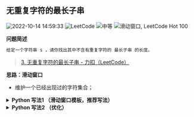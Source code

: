 ## 无重复字符的最长子串
<!--START_SECTION:badge-->

![2022-10-14 14:59:33](https://img.shields.io/static/v1?label=last%20modify&message=2022-10-14%2014%3A59%3A33&color=yellowgreen&style=flat-square)
![LeetCode](https://img.shields.io/static/v1?label=source&message=LeetCode&color=green&style=flat-square)
![中等](https://img.shields.io/static/v1?label=level&message=%E4%B8%AD%E7%AD%89&color=yellow&style=flat-square)
![滑动窗口, LeetCode Hot 100](https://img.shields.io/static/v1?label=tags&message=%E6%BB%91%E5%8A%A8%E7%AA%97%E5%8F%A3%2C%20LeetCode%20Hot%20100&color=orange&style=flat-square)

<!--END_SECTION:badge-->
<!--info
tags: [滑动窗口, lc100]
source: LeetCode
level: 中等
number: '0003'
name: 无重复字符的最长子串
companies: []
-->

<summary><b>问题简述</b></summary>

```txt
给定一个字符串 s ，请你找出其中不含有重复字符的 最长子串 的长度。
```
> [3. 无重复字符的最长子串 - 力扣（LeetCode）](https://leetcode-cn.com/problems/longest-substring-without-repeating-characters/)

<!-- 
<details><summary><b>详细描述</b></summary>

```txt
```

</details>
-->


<!-- <div align="center"><img src="../../../_assets/xxx.png" height="300" /></div> -->

<summary><b>思路：滑动窗口</b></summary>

- 维护一个已经出现过的字符集合；

<details><summary><b>Python 写法1 （滑动窗口模板，推荐写法）</b></summary>

```python
class Solution:
    def lengthOfLongestSubstring(self, s: str) -> int:
        
        used = set()
        l = r = 0  # 窗口边界
        ret = 0
        while r < len(s):
            while s[r] in used:  # 滑动左边界
                # 判断的是右边界，移动的是左边界
                used.remove(s[l])
                l += 1
            ret = max(ret, r - l + 1)
            used.add(s[r])
            r += 1
        return ret
```

</details>


<details><summary><b>Python 写法2 （优化）</b></summary>

- **优化**：直接移动 l 指针到重复字符的下一个位置，减少 l 指针移动；
```python
class Solution:
    def lengthOfLongestSubstring(self, s: str) -> int:
        used = dict()
        l = r = 0  # [l, r] 闭区间
        ret = 0
        while r < len(s):
            if s[r] in used and l <= used[s[r]]:  # l <= used[s[r]] 的意思是重复字符出现在窗口内；
                l = used[s[r]] + 1
            ret = max(ret, r - l + 1)
            used[s[r]] = r
            r += 1
        return ret
```

</details>